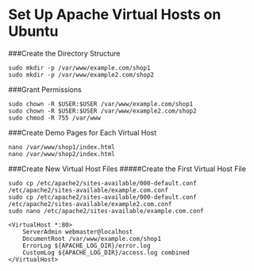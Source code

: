 # Set Up Apache Virtual Hosts on Ubuntu
###Create the Directory Structure
```
sudo mkdir -p /var/www/example.com/shop1
sudo mkdir -p /var/www/example2.com/shop2
```
###Grant Permissions
```
sudo chown -R $USER:$USER /var/www/example.com/shop1
sudo chown -R $USER:$USER /var/www/example2.com/shop2
sudo chmod -R 755 /var/www
```
###Create Demo Pages for Each Virtual Host
```
nano /var/www/shop1/index.html
nano /var/www/shop2/index.html
```
###Create New Virtual Host Files
#####Create the First Virtual Host File
```
sudo cp /etc/apache2/sites-available/000-default.conf /etc/apache2/sites-available/example.com.conf
sudo cp /etc/apache2/sites-available/000-default.conf /etc/apache2/sites-available/example2.com.conf
sudo nano /etc/apache2/sites-available/example.com.conf
```
```
<VirtualHost *:80>
    ServerAdmin webmaster@localhost
    DocumentRoot /var/www/example.com/shop1
    ErrorLog ${APACHE_LOG_DIR}/error.log
    CustomLog ${APACHE_LOG_DIR}/access.log combined
</VirtualHost>
```
